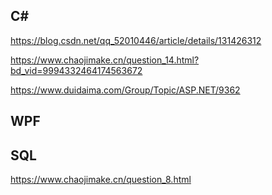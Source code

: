 ## C#

https://blog.csdn.net/qq_52010446/article/details/131426312

https://www.chaojimake.cn/question_14.html?bd_vid=9994332464174563672

https://www.duidaima.com/Group/Topic/ASP.NET/9362

## WPF

## SQL

https://www.chaojimake.cn/question_8.html